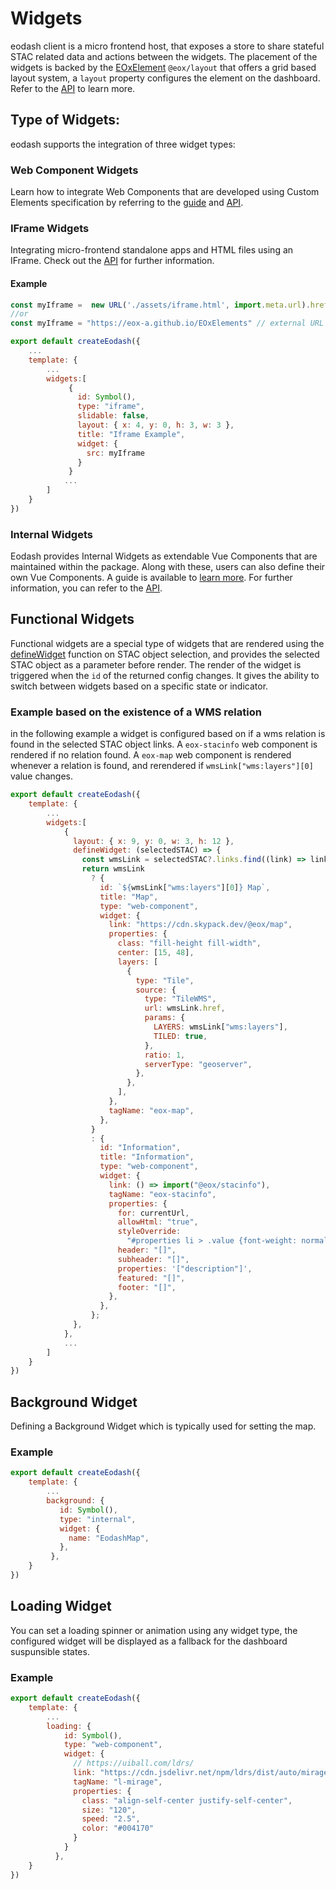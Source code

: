# Widgets
eodash client is a micro frontend host, that exposes a store to share stateful STAC related data and actions between the widgets. The placement of the widgets is backed by the [EOxElement]() `@eox/layout` that offers a grid based layout system, a `layout` property configures the element on the dashboard. Refer to the [API]() to learn more.

## Type of Widgets:
eodash supports the integration of three widget types:

### Web Component Widgets
Learn how to integrate Web Components that are developed using Custom Elements specification by referring to the [guide](/widgets/webcomponent-widgets) and [API]().

### IFrame Widgets
Integrating micro-frontend standalone apps and HTML files using an IFrame. Check out the [API]() for further information. 
#### Example 
```js
const myIframe =  new URL('./assets/iframe.html', import.meta.url).href // in-project HTML file
//or
const myIframe = "https://eox-a.github.io/EOxElements" // external URL

export default createEodash({
    ...
    template: {
        ...
        widgets:[
             {
               id: Symbol(),
               type: "iframe",
               slidable: false,
               layout: { x: 4, y: 0, h: 3, w: 3 },
               title: "Iframe Example",
               widget: {
                 src: myIframe
               }
             }
            ... 
        ]
    }
})
```

### Internal Widgets
Eodash provides Internal Widgets as extendable Vue Components that are maintained within the package. Along with these, users can also define their own Vue Components. A guide is available to [learn more](/widgets/internal-widgets). For further information, you can refer to the [API](/api/core/types/interfaces/InternalComponentWidget.html).


## Functional Widgets
Functional widgets are a special type of widgets that are rendered using the [defineWidget](/api/core/types/interfaces/FunctionalWidget#definewidget) function on STAC object selection, and provides the selected STAC object as a parameter before render. The render of the widget is triggered when the `id` of the returned config changes. It gives the ability to switch between widgets based on a specific state or indicator.

### Example based on the existence of a WMS relation
in the following example a widget is configured based on if a wms relation is found in the selected STAC object links. A `eox-stacinfo` web component is rendered if no relation found. A `eox-map` web component is rendered whenever a relation is found, and rerendered if `wmsLink["wms:layers"][0]` value changes.

```js
export default createEodash({
    template: {
        ...
        widgets:[
            {
              layout: { x: 9, y: 0, w: 3, h: 12 },
              defineWidget: (selectedSTAC) => {
                const wmsLink = selectedSTAC?.links.find((link) => link.rel == "wms") ?? false;
                return wmsLink
                  ? {
                    id: `${wmsLink["wms:layers"][0]} Map`,
                    title: "Map",
                    type: "web-component",
                    widget: {
                      link: "https://cdn.skypack.dev/@eox/map",
                      properties: {
                        class: "fill-height fill-width",
                        center: [15, 48],
                        layers: [
                          {
                            type: "Tile",
                            source: {
                              type: "TileWMS",
                              url: wmsLink.href,
                              params: {
                                LAYERS: wmsLink["wms:layers"],
                                TILED: true,
                              },
                              ratio: 1,
                              serverType: "geoserver",
                            },
                          },
                        ],
                      },
                      tagName: "eox-map",
                    },
                  }
                  : {
                    id: "Information",
                    title: "Information",
                    type: "web-component",
                    widget: {
                      link: () => import("@eox/stacinfo"),
                      tagName: "eox-stacinfo",
                      properties: {
                        for: currentUrl,
                        allowHtml: "true",
                        styleOverride:
                          "#properties li > .value {font-weight: normal !important;}",
                        header: "[]",
                        subheader: "[]",
                        properties: '["description"]',
                        featured: "[]",
                        footer: "[]",
                      },
                    },
                  };
              },
            },
            ...
        ]
    }
})
```


## Background Widget
Defining a Background Widget which is typically used for setting the map.

### Example 
```js
export default createEodash({
    template: {
        ...
        background: {
           id: Symbol(),
           type: "internal",
           widget: {
             name: "EodashMap",
           },
         },
    }
})

```

## Loading Widget
You can set a loading spinner or animation using any widget type, the configured widget will be displayed as a fallback for the dashboard suspunsible states.

### Example 
```js
export default createEodash({
    template: {
        ...
        loading: {
            id: Symbol(),
            type: "web-component",
            widget: {
              // https://uiball.com/ldrs/
              link: "https://cdn.jsdelivr.net/npm/ldrs/dist/auto/mirage.js",
              tagName: "l-mirage",
              properties: {
                class: "align-self-center justify-self-center",
                size: "120",
                speed: "2.5",
                color: "#004170"
              }
            }
          },
    }
})
```

